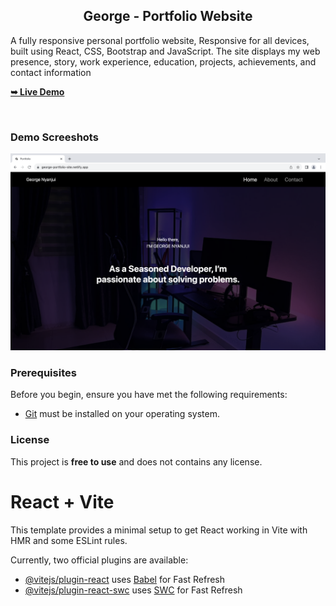 

  <h2 align="center">George - Portfolio Website</h2>

  A fully responsive personal portfolio website, Responsive for all devices, built using React, CSS, Bootstrap and JavaScript. The site displays my web presence, story, work experience, education, projects, achievements, and contact information

  <a href="https://george-portfolio-site.netlify.app/"><strong>➥ Live Demo</strong></a>

</div>

<br />

### Demo Screeshots

![George Desktop Demo](./src/assets/Screenshot.png "Desktop Demo")

### Prerequisites

Before you begin, ensure you have met the following requirements:

* [Git](https://git-scm.com/downloads "Download Git") must be installed on your operating system.



### License

This project is **free to use** and does not contains any license.


# React + Vite

This template provides a minimal setup to get React working in Vite with HMR and some ESLint rules.

Currently, two official plugins are available:

- [@vitejs/plugin-react](https://github.com/vitejs/vite-plugin-react/blob/main/packages/plugin-react/README.md) uses [Babel](https://babeljs.io/) for Fast Refresh
- [@vitejs/plugin-react-swc](https://github.com/vitejs/vite-plugin-react-swc) uses [SWC](https://swc.rs/) for Fast Refresh
